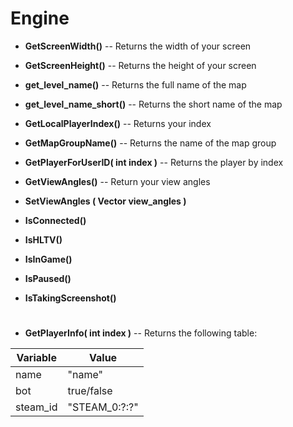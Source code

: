 # Engine
* **GetScreenWidth()** -- Returns the width of your screen

* **GetScreenHeight()** -- Returns the height of your screen

* **get_level_name()** -- Returns the full name of the map

* **get_level_name_short()** -- Returns the short name of the map

* **GetLocalPlayerIndex()** -- Returns your index

* **GetMapGroupName()** -- Returns the name of the map group

* **GetPlayerForUserID( int index )** -- Returns the player by index

* **GetViewAngles()** -- Return your view angles

* **SetViewAngles ( Vector view_angles )**
* **IsConnected()**
* **IsHLTV()**
* **IsInGame()**
* **IsPaused()**
* **IsTakingScreenshot()**

#
* **GetPlayerInfo( int index )** -- Returns the following table:

| Variable | Value |
| ------------- | ------------- |
| name          | "name"        |
| bot           | true/false    |
| steam_id	    | "STEAM_0:?:?" |
